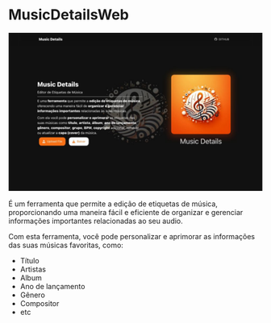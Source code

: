 # MusicDetailsWeb

![demo](https://raw.githubusercontent.com/xmaj2001/MusicDetailsWeb/refs/heads/main/demo.png)

É um ferramenta que permite a edição de etiquetas de música, proporcionando uma maneira fácil e eficiente de organizar e gerenciar informações importantes relacionadas ao seu audio.

Com esta ferramenta, você pode personalizar e aprimorar as informações das suas músicas favoritas, como:

- Título
- Artistas
- Album
- Ano de lançamento
- Gênero
- Compositor
- etc
   

